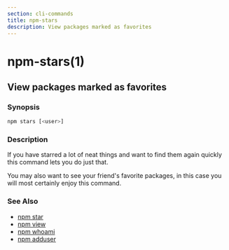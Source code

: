```yaml
---
section: cli-commands 
title: npm-stars
description: View packages marked as favorites
---
```


# npm-stars(1)

## View packages marked as favorites

### Synopsis
```bash
npm stars [<user>]
```

### Description

If you have starred a lot of neat things and want to find them again
quickly this command lets you do just that.

You may also want to see your friend's favorite packages, in this case
you will most certainly enjoy this command.

### See Also

* [npm star](/cli-commands/star)
* [npm view](/cli-commands/view)
* [npm whoami](/cli-commands/whoami)
* [npm adduser](/cli-commands/adduser)
